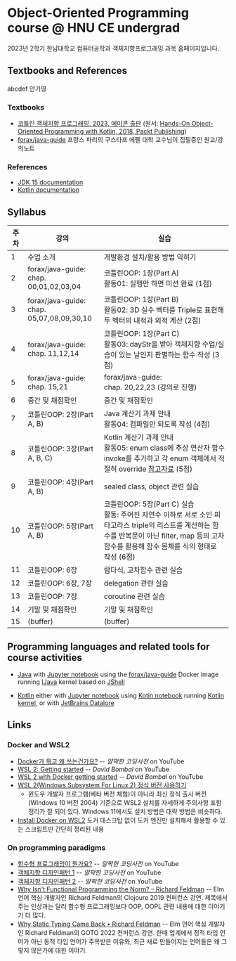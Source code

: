 # Object-Oriented Programming course @ HNU CE undergrad

2023년 2학기 한남대학교 컴퓨터공학과 객체지향프로그래밍 과목 홈페이지입니다.

## Textbooks and References
abcdef
안기영
### Textbooks
* [코틀린 객체지향 프로그래밍, 2023, 에이콘 출판](http://acornpub.co.kr/book/kotlin-oop)
  (원서: [Hands-On Object-Oriented Programming with Kotlin, 2018, Packt Publishing](https://www.oreilly.com/library/view/hands-on-object-oriented-programming/9781789617726/))
* [forax/java-guide](https://github.com/forax/java-guide) 프랑스 파리의 구스타프 에펠 대학 교수님이 집필중인 원고/강의노트

### References
* [JDK 15 documentation](https://docs.oracle.com/en/java/javase/15/)
* [Kotlin documentation](https://kotlinlang.org/docs/)

## Syllabus
| 주차 | 강의                                         | 실습                                                      |
| ---- | -------------------------------------------- | --------------------------------------------------------- |
| 1    | 수업 소개                                    | 개발환경 설치/활용 방법 익히기                            |
| 2    | forax/java-guide:<br>chap. 00,01,02,03,04    | 코틀린OOP: 1장(Part A)<br>활동01: 실행만 하면 미션 완료 (1점)  |
| 3    | forax/java-guide:<br>chap. 05,07,08,09,30,10 | 코틀린OOP: 1장(Part B)<br>활동02: 3D 실수 벡터를 Triple로 표현해 두 벡터의 내적과 외적 계산 (2점) |
| 4    | forax/java-guide:<br>chap. 11,12,14          | 코틀린OOP: 1장(Part C)<br>활동03: dayStr을 받아 객체지향 수업/실습이 있는 날인지 판별하는 함수 작성 (3점) |
| 5    | forax/java-guide:<br>chap. 15,21             | forax/java-guide:<br>chap. 20,22,23 (강의로 진행)         |
| 6    | 중간 및 채점확인                             | 중간 및 채점확인                                          |
| 7    | 코틀린OOP: 2장(Part A, B)                    | Java 계산기 과제 안내<br>활동04: 컴파일만 되도록 작성 (4점) |
| 8    | 코틀린OOP: 3장(Part A, B, C)                 | Kotlin 계산기 과제 안내<br>활동05: enum class에 추상 연산자 함수 invoke를 추가하고 각 enum 객체에서 적절히 override [참고자료](https://velog.io/@ohzzi/Kotlin-operator-fun-invoke) (5점) |
| 9    | 코틀린OOP: 4장(Part A, B)                    | sealed class, object 관련 실습                            |
| 10   | 코틀린OOP: 5장(Part A, B)                    | 코틀린OOP: 5장(Part C) 실습<br>활동: 주어진 자연수 이하로 서로 소인 피타고라스 triple의 리스트를 계산하는 함수를 반복문이 아닌 filter, map 등의 고차함수를 활용해 함수 몸체를 식의 형태로 작성 (6점) |
| 11   | 코틀린OOP: 6장                               | 람다식, 고차함수 관련 실습                                |
| 12   | 코틀린OOP: 6장, 7장                          | delegation 관련 실습                                      |
| 13   | 코틀린OOP: 7장                               | coroutine 관련 실습                                       |
| 14   | 기말 및 채점확인                             | 기말 및 채점확인                                          |
| 15   | (buffer)                                     | (buffer)                                                  |

## Programming languages and related tools for course activities
* [Java](https://www.oracle.com/kr/java/)
  with [Jupyter notebook](https://jupyter.org/)
  using the [forax/java-guide](https://github.com/forax/java-guide) Docker image
  running [IJava](https://github.com/SpencerPark/IJava) kernel
  based on [JShell](https://docs.oracle.com/en/java/javase/15/jshell/introduction-jshell.html)

* [Kotlin](https://kotlinlang.org/)
  either with [Jupyter notebook](https://jupyter.org/)
  using [Kotin notebook](https://github.com/knonm/kotlin-notebook)
  running [Kotlin kernel](https://github.com/Kotlin/kotlin-jupyter),
  or with [JetBrains Datalore](https://datalore.jetbrains.com/)

## Links

### Docker and WSL2
* [Docker가 뭐고 왜 쓰는건가요?](https://youtu.be/tPjpcsgxgWc) -- *얄팍한 코딩사전* on YouTube
* [WSL 2: Getting started](https://youtu.be/_fntjriRe48) -- *David Bombal* on YouTube
* [WSL 2 with Docker getting started](https://youtu.be/5RQbdMn04Oc) -- *David Bombal* on YouTube
* [WSL 2(Windows Subsystem For Linux 2) 정식 버전 사용하기](https://www.lesstif.com/software-architect/wsl-2-windows-subsystem-for-linux-2-89555812.html)
    - 윈도우 개발자 프로그램(베타 버전 체험)이 아니라 최신 정식 출시 버전(Windows 10 버전 2004) 기준으로 WSL2 설치를 자세하게 주의사항 포함 정리가 잘 되어 있다. Windows 11에서도 설치 방법은 대략 방법은 비슷하다.
* [Install Docker on WSL2](https://dev.to/0xkoji/install-docker-on-wsl2-2ma5) 도커 데스크탑 없이 도커 엔진만 설치해서 활용할 수 있는 스크립트만 간단히 정리된 내용

### On programming paradigms
* [함수형 프로그래밍이 뭔가요?](https://youtu.be/jVG5jvOzu9Y) -- *얄팍한 코딩사전* on YouTube
* [객체지향 디자인패턴 1](https://youtu.be/lJES5TQTTWE) -- *얄팍한 코딩사전* on YouTube
* [객체지향 디자인패턴 2](https://youtu.be/q3_WXP9pPUQ) -- *얄팍한 코딩사전* on YouTube
* [Why Isn't Functional Programming the Norm? – Richard Feldman](https://youtu.be/QyJZzq0v7Z4) -- Elm 언어 핵심 개발자인 Richard Feldman의 Clojoure 2019 컨퍼런스 강연. 제목에서 주는 인상과는 달리 함수형 프로그래밍보다 OOP, OOPL 관련 내용에 대한 이야기가 더 많다.
* [Why Static Typing Came Back • Richard Feldman](https://youtu.be/Tml94je2edk) -- Elm 언어 핵심 개발자인 Richard Feldman의 GOTO 2022 컨퍼런스 강연. 한때 업계에서 정적 타입 언어가 아닌 동적 타입 언어가 주목받은 이유와, 최근 새로 만들어지는 언어들은 왜 그렇지 않은가에 대한 이야기.
